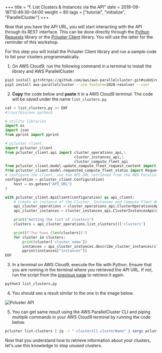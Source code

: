 +++
title = "f. List Clusters & Instances via the API"
date = 2019-09-18T10:46:30-04:00
weight = 80
tags = ["tutorial", "initialize", "ParallelCluster"]
+++

Now that you have the API URL, you will start interacting with the API through its REST interface. This can be done directly through the [Python Requests](https://docs.python-requests.org/en/latest/) library or the [Pcluster Client](https://github.com/aws/aws-parallelcluster/tree/develop/api/client/src) library. You will use the latter for the reminder of this workshop.

For this step you will install the Pcluster Client library and run a sample code to list your clusters programmatically.

1. On AWS Cloud9, run the following command in a terminal to install the library and AWS ParallelCluster

```bash
pip3 install git+https://github.com/aws/aws-parallelcluster.git#subdirectory=api/client/src --use-feature=2020-resolver --user
pip3 install aws-parallelcluster --use-feature=2020-resolver --user
```

2. **Copy** the code below and **paste** it in a AWS Cloud9 terminal. The code will be saved under the name `list_clusters.py`.

```python
cat > list_clusters.py << EOF
#!/usr/bin/env python3

# utility libraries
import os
import json
from pprint import pprint

# pcluster client
import pcluster_client
from pcluster_client.api import cluster_operations_api,\
                                cluster_instances_api,\
                                cluster_compute_fleet_api
from pcluster_client.model.update_compute_fleet_request_content import UpdateComputeFleetRequestContent
from pcluster_client.model.requested_compute_fleet_status import RequestedComputeFleetStatus
# configure the client, use the API URL retrieved from the AWS ParallelCluster API sack output
configuration = pcluster_client.Configuration(
    host = os.getenv("API_URL")
)

with pcluster_client.ApiClient(configuration) as api_client:
    # Create an instance of the Cluster, Instances and Compute Fleet API classes
    api_cluster_operations = cluster_operations_api.ClusterOperationsApi(api_client)
    api_cluster_instances = cluster_instances_api.ClusterInstancesApi(api_client)

    print("Getting the list of clusters")
    clusters = api_cluster_operations.list_clusters()['clusters']

    print(f"You have {len(clusters)}")
    for cluster in clusters:
        print(cluster['cluster_name'])
        instances = api_cluster_instances.describe_cluster_instances(cluster['cluster_name'])
        pprint(instances["instances"])
EOF
```

3. In a terminal on AWS Cloud9, execute the file with Python. Ensure that you are running in the terminal where you retrieved the API URL. If not, run the script from the [previous page](/04-hpc-aws-parallelcluster-api/03-retrieve-api-url.html) to retrieve it again.

```bash
python3 list_clusters.py
```

4. You should see a result similar to the one in the image below.

![Pcluster API](/images/hpc-aws-parallelcluster-workshop/pcapi-list.png)

5. You can get same result using the AWS ParallelCluster CLI and piping multiple commands in your AWS Cloud9 terminal by running the code below.

```bash
pcluster list-clusters | jq -r ".clusters[].clusterName" | xargs pcluster describe-cluster-instances --cluster-name
```

Now that you understand how to retrieve information about your clusters, let's use this knowledge to stop unused clusters.
